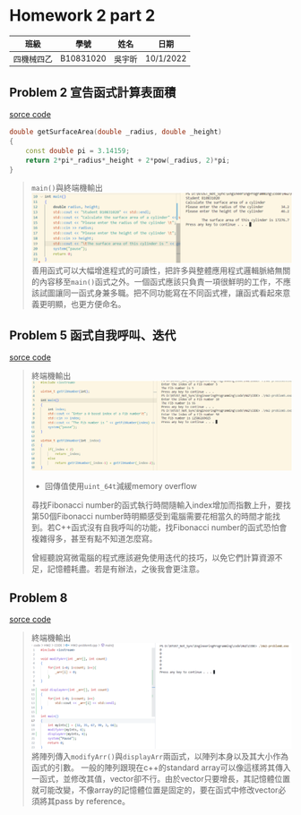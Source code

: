 # Homework 2 part 2

|  班級   |  學號    |  姓名  | 日期 |
|  :---:  |  :---:  |  :---:| :---: |
|四機械四乙|B10831020|吳宇昕  | 10/1/2022|

## Problem 2 宣告函式計算表面積
[sorce code](CODE/HW2-problem2.cpp)
```c++
double getSurfaceArea(double _radius, double _height)
{
    const double pi = 3.14159;
    return 2*pi*_radius*_height + 2*pow(_radius, 2)*pi;
}
```
> ```main()```與終端機輸出
> ![Problem2](IMG/problem2.png)
> 善用函式可以大幅增進程式的可讀性，把許多與整體應用程式邏輯脈絡無關的內容移至```main()```函式之外。一個函式應該只負責一項很鮮明的工作，不應該試圖讓同一函式身兼多職。把不同功能寫在不同函式裡，讓函式看起來意義更明顯，也更方便命名。

## Problem 5 函式自我呼叫、迭代
[sorce code](CODE/HW2-problem5.cpp)
> 終端機輸出
> ![Problem5](IMG/problem5.png)
> * 回傳值使用```uint_64t```減緩memory overflow
>
> 尋找Fibonacci number的函式執行時間隨輸入index增加而指數上升，要找第50個Fibonacci number時明顯感受到電腦需要花相當久的時間才能找到。若C++函式沒有自我呼叫的功能，找Fibonacci number的函式恐怕會複雜得多，甚至有點不知道怎麼寫。
>
> 曾經聽說寫微電腦的程式應該避免使用迭代的技巧，以免它們計算資源不足，記憶體耗盡。若是有辦法，之後我會更注意。

## Problem 8 
[sorce code](CODE/HW2-problem8.cpp)
> 終端機輸出
> ![Problem8](IMG/problem8.png)
> 將陣列傳入```modifyArr()```與```displayArr```兩函式，以陣列本身以及其大小作為函式的引數。
> 一般的陣列跟現在c++的standard array可以像這樣將其傳入一函式，並修改其值，vector卻不行。由於vector只要增長，其記憶體位置就可能改變，不像array的記憶體位置是固定的，要在函式中修改vector必須將其pass by reference。